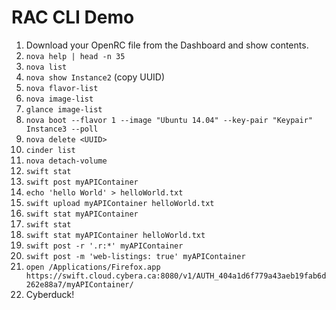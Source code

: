 # RAC CLI Demo

  1. Download your OpenRC file from the Dashboard and show contents.
  2. `nova help | head -n 35`
  3. `nova list`
  4. `nova show Instance2` (copy UUID)
  5. `nova flavor-list`
  6. `nova image-list`
  7. `glance image-list`
  8. `nova boot --flavor 1 --image "Ubuntu 14.04" --key-pair "Keypair" Instance3 --poll`
  9. `nova delete <UUID>`
  10. `cinder list`
  11. `nova detach-volume`
  12. `swift stat`
  13. `swift post myAPIContainer`
  14. `echo 'hello World' > helloWorld.txt`
  15. `swift upload myAPIContainer helloWorld.txt`
  16. `swift stat myAPIContainer`
  17. `swift stat`
  18. `swift stat myAPIContainer helloWorld.txt`
  19. `swift post -r '.r:*' myAPIContainer`
  20. `swift post -m 'web-listings: true' myAPIContainer`
  21. `open /Applications/Firefox.app https://swift.cloud.cybera.ca:8080/v1/AUTH_404a1d6f779a43aeb19fab6d262e88a7/myAPIContainer/`
  22. Cyberduck!
